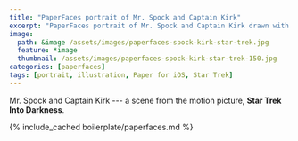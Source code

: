 ```yaml
---
title: "PaperFaces portrait of Mr. Spock and Captain Kirk"
excerpt: "PaperFaces portrait of Mr. Spock and Captain Kirk drawn with Paper for iOS on an iPad."
image: 
  path: &image /assets/images/paperfaces-spock-kirk-star-trek.jpg 
  feature: *image
  thumbnail: /assets/images/paperfaces-spock-kirk-star-trek-150.jpg
categories: [paperfaces]
tags: [portrait, illustration, Paper for iOS, Star Trek]
---
```


Mr. Spock and Captain Kirk --- a scene from the motion picture, **Star Trek Into Darkness**.

{% include_cached boilerplate/paperfaces.md %}
